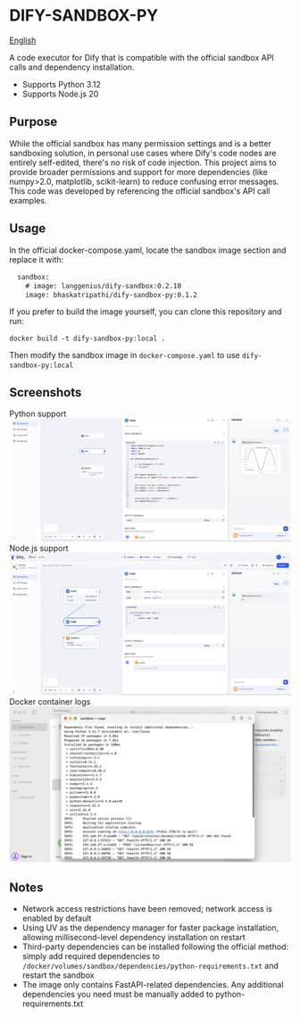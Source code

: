 # DIFY-SANDBOX-PY
[English](https://github.com/bhaskatripathi/dify-sandbox-py/blob/main/README.md)

A code executor for Dify that is compatible with the official sandbox API calls and dependency installation.
- Supports Python 3.12
- Supports Node.js 20

## Purpose
While the official sandbox has many permission settings and is a better sandboxing solution, in personal use cases where Dify's code nodes are entirely self-edited, there's no risk of code injection. This project aims to provide broader permissions and support for more dependencies (like numpy>2.0, matplotlib, scikit-learn) to reduce confusing error messages. This code was developed by referencing the official sandbox's API call examples.

## Usage
In the official docker-compose.yaml, locate the sandbox image section and replace it with:
```
  sandbox:
    # image: langgenius/dify-sandbox:0.2.10
    image: bhaskatripathi/dify-sandbox-py:0.1.2
```

If you prefer to build the image yourself, you can clone this repository and run:
```
docker build -t dify-sandbox-py:local .
```
Then modify the sandbox image in `docker-compose.yaml` to use `dify-sandbox-py:local`

## Screenshots
Python support
![](/images/Xnip2024-11-25_11-30-12.jpg)
Node.js support
![](/images/Xnip2024-11-25_11-31-01.jpg)
Docker container logs
![](/images/Xnip2024-12-04_10-15-18.jpg)


## Notes
- Network access restrictions have been removed; network access is enabled by default
- Using UV as the dependency manager for faster package installation, allowing millisecond-level dependency installation on restart
- Third-party dependencies can be installed following the official method: simply add required dependencies to `/docker/volumes/sandbox/dependencies/python-requirements.txt` and restart the sandbox
- The image only contains FastAPI-related dependencies. Any additional dependencies you need must be manually added to python-requirements.txt
